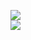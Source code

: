 [![](https://img.shields.io/badge/Made%20With-Github%20Spray-lightgrey.svg?style=for-the-badge&logo=github)](https://github.com/Annihil/github-spray#16843)  
[![](https://i.imgur.com/2DrTn0Z.gif)](https://github.com/Annihil/github-spray)